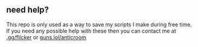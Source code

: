 ## need help?
This repo is only used as a way to save my scripts I make during free time.
If you need any possible help with these then you can contact me at [.gg/flicker](discord.gg/flicker) or [guns.lol/anticroom](https://guns.lol/anticroom)
